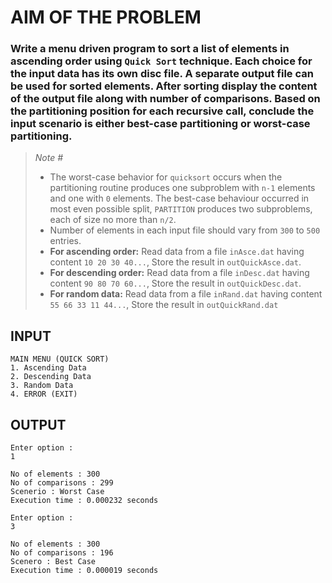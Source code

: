 # AIM OF THE PROBLEM
### Write a menu driven program to sort a list of elements in ascending order using `Quick Sort` technique. Each choice for the input data has its own disc file. A separate output file can be used for sorted elements. After sorting display the content of the output file along with number of comparisons. Based on the partitioning position for each recursive call, conclude the input scenario is either best-case partitioning or worst-case partitioning.

> _Note #_
>- The worst-case behavior for `quicksort` occurs when the partitioning routine produces one subproblem with `n-1` elements and one with `0` elements. The best-case behaviour
occurred in most even possible split, `PARTITION` produces two subproblems, each of size no more than `n/2`.
>- Number of elements in each input file should vary from `300` to `500` entries.
>- __For ascending order:__ Read data from a file `inAsce.dat` having content `10 20 30 40...`, Store the result in `outQuickAsce.dat`.
>- __For descending order:__ Read data from a file `inDesc.dat` having content `90 80 70 60...`, Store the result in `outQuickDesc.dat`.
>- __For random data:__ Read data from a file `inRand.dat` having content `55 66 33 11 44...`, Store the result in `outQuickRand.dat`

## INPUT
```console
MAIN MENU (QUICK SORT)
1. Ascending Data
2. Descending Data
3. Random Data
4. ERROR (EXIT)
```

## OUTPUT
```console
Enter option :
1

No of elements : 300
No of comparisons : 299
Scenerio : Worst Case
Execution time : 0.000232 seconds
```

```console
Enter option :
3

No of elements : 300
No of comparisons : 196
Scenero : Best Case
Execution time : 0.000019 seconds
```